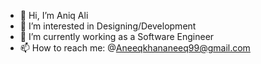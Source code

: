- 👋 Hi, I’m Aniq Ali
- 👀 I’m interested in Designing/Development
- 🌱 I’m currently working as a Software Engineer
- 📫 How to reach me: @Aneeqkhananeeq99@gmail.com

<!---
AniqAli/AniqAli is a ✨ special ✨ repository because its `README.md` (this file) appears on your GitHub profile.
You can click the Preview link to take a look at your changes.
--->
